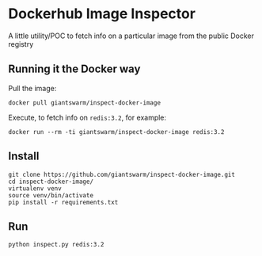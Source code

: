 # Dockerhub Image Inspector

A little utility/POC to fetch info on a particular image from the public Docker registry

## Running it the Docker way

Pull the image:

```nohighlight
docker pull giantswarm/inspect-docker-image
```

Execute, to fetch info on `redis:3.2`, for example:

```nohighlight
docker run --rm -ti giantswarm/inspect-docker-image redis:3.2
```

## Install

```nohighlight
git clone https://github.com/giantswarm/inspect-docker-image.git
cd inspect-docker-image/
virtualenv venv
source venv/bin/activate
pip install -r requirements.txt
```

## Run

```nohighlight
python inspect.py redis:3.2
```
